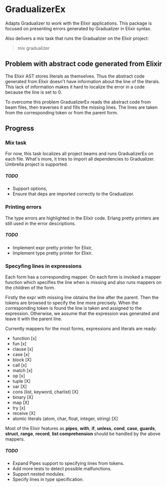 # GradualizerEx

Adapts Gradualizer to work with the Elixir applications. This package is focused on presenting errors generated by Gradualizer in Elixir syntax.

Also delivers a mix task that runs the Gradualizer on the Elixir project:
> mix gradualizer

## Problem with abstract code generated from Elixir

The Elixir AST stores literals as themselves. Thus the abstract code generated from Elixir doesn't have information about the line of the literals. This lack of information makes it hard to localize the error in a code because the line is set to 0.

To overcome this problem GradualizerEx reads the abstract code from beam files, then traverses it and fills the missing lines. The lines are taken from the corresponding token or from the parent form.
## Progress

### Mix task
For now, this task localizes all project beams and runs GradualizerEx on each file. What's more, it tries to import all dependencies to Gradualizer. Umbrella project is supported. 

##### TODO
- Support options,
- Ensure that deps are imported correctly to the Gradualizer.

### Printing errors
The type errors are highlighted in the Elixir code. Erlang pretty printers are still used in the error descriptions.


##### TODO
- Implement expr pretty printer for Elixir,
- Implement type pretty printer for Elixir.

### Specyfing lines in expressions
Each form has a corresponding mapper. On each form is invoked a mapper function which specifies the line when is missing and also runs mappers on the children of the form.

Firstly the expr with missing line obtains the line after the parent. Then the tokens are browsed to specify the line more precisely. When the corresponding token is found the line is taken and assigned to the expression. Otherwise, we assume that the expression was generated and leave it with the parent line.

Currently mappers for the most forms, expressions and literals are ready:
  - function [x]
  - fun [x] 
  - clause [x] 
  - case [x]
  - block [X] 
  - call [x]
  - match [x]
  - op [x]
  - tuple [X]
  - var [X]
  - cons (list, keyword, charlist) [X] 
  - binary [X] 
  - map [X] 
  - try [x] 
  - receive [X] 
  - atomic literals (atom, char, float, integer, string) [X] 

Most of the Elixir features as **pipes**, **with**, **if**, **unless**, **cond**, **case**, **guards**, **struct**, **range**, **record**, **list comprehension** should be handled by the above mappers.

##### TODO
- Expand Pipes support to specifying lines from tokens.
- Add more tests to detect possible malfunctions.
- Support nested modules.
- Specify lines in type specification.
